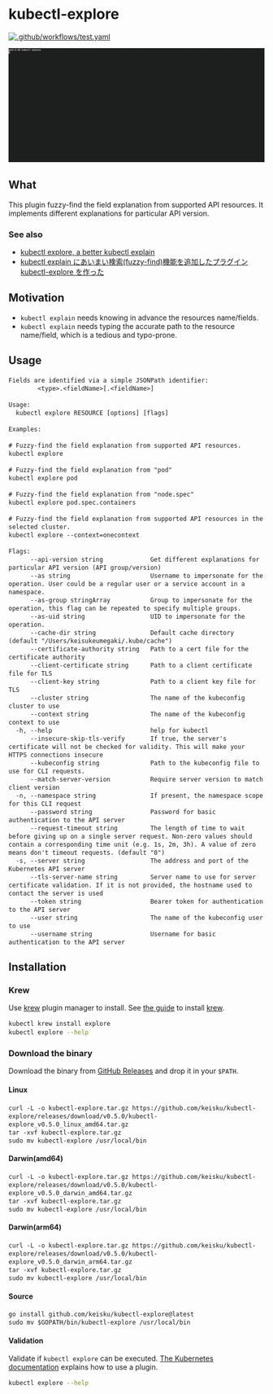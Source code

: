 # kubectl-explore

[![.github/workflows/test.yaml](https://github.com/keisku/kubectl-explore/actions/workflows/go_test.yaml/badge.svg)](https://github.com/keisku/kubectl-explore/actions/workflows/go_test.yaml)

![demo](./demo.gif)

## What

This plugin fuzzy-find the field explanation from supported API resources. It implements different explanations for particular API version.

### See also

- [kubectl explore, a better kubectl explain](https://keisku.medium.com/kubectl-explore-a-better-kubectl-explain-46a939fafe3a)
- [kubectl explain にあいまい検索(fuzzy-find)機能を追加したプラグイン kubectl-explore を作った](https://zenn.dev/kskumgk63/articles/d52be6c4a31bbb)

## Motivation

- `kubectl explain` needs knowing in advance the resources name/fields.
- `kubectl explain` needs typing the accurate path to the resource name/field, which is a tedious and typo-prone.

## Usage

```
Fields are identified via a simple JSONPath identifier:
        <type>.<fieldName>[.<fieldName>]

Usage:
  kubectl explore RESOURCE [options] [flags]

Examples:

# Fuzzy-find the field explanation from supported API resources.
kubectl explore

# Fuzzy-find the field explanation from "pod"
kubectl explore pod

# Fuzzy-find the field explanation from "node.spec"
kubectl explore pod.spec.containers

# Fuzzy-find the field explanation from supported API resources in the selected cluster.
kubectl explore --context=onecontext

Flags:
      --api-version string             Get different explanations for particular API version (API group/version)
      --as string                      Username to impersonate for the operation. User could be a regular user or a service account in a namespace.
      --as-group stringArray           Group to impersonate for the operation, this flag can be repeated to specify multiple groups.
      --as-uid string                  UID to impersonate for the operation.
      --cache-dir string               Default cache directory (default "/Users/keisukeumegaki/.kube/cache")
      --certificate-authority string   Path to a cert file for the certificate authority
      --client-certificate string      Path to a client certificate file for TLS
      --client-key string              Path to a client key file for TLS
      --cluster string                 The name of the kubeconfig cluster to use
      --context string                 The name of the kubeconfig context to use
  -h, --help                           help for kubectl
      --insecure-skip-tls-verify       If true, the server's certificate will not be checked for validity. This will make your HTTPS connections insecure
      --kubeconfig string              Path to the kubeconfig file to use for CLI requests.
      --match-server-version           Require server version to match client version
  -n, --namespace string               If present, the namespace scope for this CLI request
      --password string                Password for basic authentication to the API server
      --request-timeout string         The length of time to wait before giving up on a single server request. Non-zero values should contain a corresponding time unit (e.g. 1s, 2m, 3h). A value of zero means don't timeout requests. (default "0")
  -s, --server string                  The address and port of the Kubernetes API server
      --tls-server-name string         Server name to use for server certificate validation. If it is not provided, the hostname used to contact the server is used
      --token string                   Bearer token for authentication to the API server
      --user string                    The name of the kubeconfig user to use
      --username string                Username for basic authentication to the API server
```

## Installation

### Krew

Use [krew](https://krew.sigs.k8s.io/) plugin manager to install.
See [the guide](https://krew.sigs.k8s.io/docs/user-guide/setup/install/) to install [krew](https://krew.sigs.k8s.io/).

```bash
kubectl krew install explore
kubectl explore --help
```

### Download the binary

Download the binary from [GitHub Releases](https://github.com/keisku/kubectl-explore/releases) and drop it in your `$PATH`.

#### Linux

```shell
curl -L -o kubectl-explore.tar.gz https://github.com/keisku/kubectl-explore/releases/download/v0.5.0/kubectl-explore_v0.5.0_linux_amd64.tar.gz
tar -xvf kubectl-explore.tar.gz
sudo mv kubectl-explore /usr/local/bin
```

#### Darwin(amd64)

```shell
curl -L -o kubectl-explore.tar.gz https://github.com/keisku/kubectl-explore/releases/download/v0.5.0/kubectl-explore_v0.5.0_darwin_amd64.tar.gz
tar -xvf kubectl-explore.tar.gz
sudo mv kubectl-explore /usr/local/bin
```

#### Darwin(arm64)

```shell
curl -L -o kubectl-explore.tar.gz https://github.com/keisku/kubectl-explore/releases/download/v0.5.0/kubectl-explore_v0.5.0_darwin_arm64.tar.gz
tar -xvf kubectl-explore.tar.gz
sudo mv kubectl-explore /usr/local/bin
```

#### Source

```shell
go install github.com/keisku/kubectl-explore@latest
sudo mv $GOPATH/bin/kubectl-explore /usr/local/bin
```

#### Validation

Validate if `kubectl explore` can be executed.
[The Kubernetes documentation](https://kubernetes.io/docs/tasks/extend-kubectl/kubectl-plugins/#using-a-plugin) explains how to use a plugin.

```bash
kubectl explore --help
```

